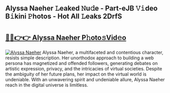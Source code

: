 ## Alyssa Naeher 𝙻eaked 𝙽u𝚍e - Part-eJB 𝚅𝚒deo B𝚒kini 𝙿hotos - Hot All 𝙻eaks 2DrfS

# <h2><a href="http://ld1x07v.urlbe.top/?page=Alyssa+Naeher">🔗🔗👉👉 Alyssa Naeher P𝚑oto𝚜Vid𝚎o</a></h2>

[![Alyssa Naeher](https://i.imgur.com/eBuTRDB.gif)](http://ld1x07v.urlbe.top/?page=Alyssa+Naeher)
Alyssa Naeher, a multifaceted and contentious character, resists simple description. Her unorthodox approach to building a web persona has magnetized and offended followers, generating debates on artistic expression, privacy, and the intricacies of virtual societies. Despite the ambiguity of her future plans, her impact on the virtual world is undeniable. With an unwavering spirit and undeniable allure, Alyssa Naeher reach in the digital universe is limitless.

